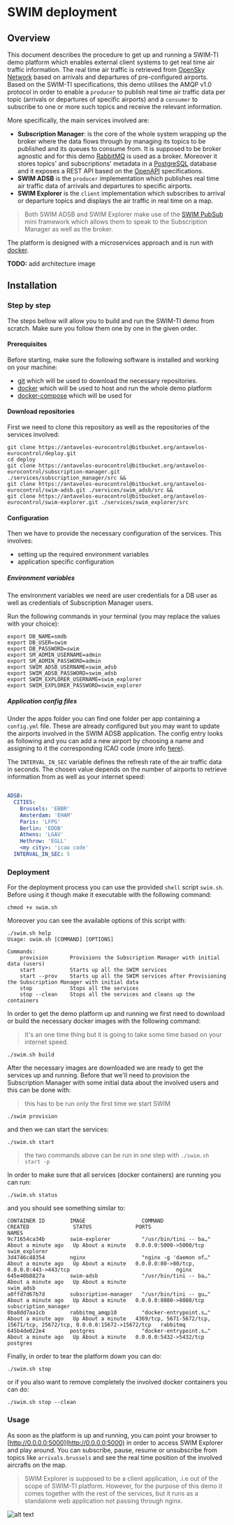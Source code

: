 # SWIM deployment

## Overview
This document describes the procedure to get up and running a SWIM-TI demo platform which enables external client systems to 
get real time air traffic information. The real time air traffic is retrieved from [OpenSky Network](https://opensky-network.org)
based on arrivals and departures of pre-configured airports. Based on the SWIM-TI specifications, this demo utilises the AMQP v1.0 
protocol in order to enable a `producer` to publish real time air traffic data per topic (arrivals or departures of specific airports)
and a `consumer` to subscribe to one or more such topics and receive the relevant information.


More specifically, the main services involved are:

- **Subscription Manager**: is the core of the whole system wrapping up the broker where the data flows through by managing its topics 
to be published and its queues to consume from. It is supposed to be broker agnostic and for this demo [RabbitMQ](https://www.rabbitmq.com/)
is used as a broker. Moreover it stores topics' and subscriptions' metadata in a [PostgreSQL](https://www.postgresql.org/) 
database and it exposes a REST API based on the [OpenAPI](https://www.openapis.org/) specifications.
- **SWIM ADSB** is the `producer` implementation which publishes real time air traffic data of arrivals and departures to specific airports.
- **SWIM Explorer** is the `client` implementation which subscribes to arrival or departure topics and displays the air traffic in real time
on a map.

> Both SWIM ADSB and SWIM Explorer make use of the [SWIM PubSub](https://bitbucket.org/antavelos-eurocontrol/swim-pubsub/src/master/) 
mini framework which allows them to speak to the Subscription Manager as well as the broker.

The platform is designed with a microservices approach and is run with [docker](https://docker.com).

**TODO:** add architecture image

## Installation

### Step by step
The steps bellow will allow you to build and run the SWIM-TI demo from scratch. Make sure you follow them one by one in the given order.

#### Prerequisites
Before starting, make sure the following software is installed and working on your machine:
    
   - [git](https://git-scm.com/downloads) which will be used to download the necessary repositories.
   - [docker](https://docs.docker.com/install/) which will be used to host and run the whole demo platform
   - [docker-compose](https://docs.docker.com/compose/install/) which will be used for 


#### Download repositories
First we need to clone this repository as well as the repositories of the services involved:
```shell
git clone https://antavelos-eurocontrol@bitbucket.org/antavelos-eurocontrol/deploy.git
cd deploy
git clone https://antavelos-eurocontrol@bitbucket.org/antavelos-eurocontrol/subscription-manager.git ./services/subscription_manager/src &&
git clone https://antavelos-eurocontrol@bitbucket.org/antavelos-eurocontrol/swim-adsb.git ./services/swim_adsb/src &&
git clone https://antavelos-eurocontrol@bitbucket.org/antavelos-eurocontrol/swim-explorer.git ./services/swim_explorer/src
```

#### Configuration
Then we have to provide the necessary configuration of the services. This involves:

- setting up the required environment variables
- application specific configuration

##### Environment variables
The environment variables we need are user credentials for a DB user as well as credentials of Subscription Manager users. 

Run the following commands in your terminal (you may replace the values with your choice):
```shell
export DB_NAME=smdb
export DB_USER=swim
export DB_PASSWORD=swim
export SM_ADMIN_USERNAME=admin
export SM_ADMIN_PASSWORD=admin
export SWIM_ADSB_USERNAME=swim_adsb
export SWIM_ADSB_PASSWORD=swim_adsb
export SWIM_EXPLORER_USERNAME=swim_explorer
export SWIM_EXPLORER_PASSWORD=swim_explorer
```

##### Application config files
Under the apps folder you can find one folder per app containing a `config.yml` file. These are already configured but 
you may want to update the airports involved in the SWIM ADSB application. The config entry looks as following and you can 
add a new airport by choosing a name and assigning to it the corresponding ICAO code (more info [here](http://airportsbase.org/)).

The `INTERVAL_IN_SEC` variable defines the refresh rate of the air traffic data in seconds. The chosen value depends on the 
number of airports to retrieve information from as well as your internet speed:

```yaml

ADSB:
  CITIES:
    Brussels: 'EBBR'
    Amsterdam: 'EHAM'
    Paris: 'LFPG'
    Berlin: 'EDDB'
    Athens: 'LGAV'
    Hethrow: 'EGLL'
    <my city>: 'icao code' 
  INTERVAL_IN_SEC: 5
```

### Deployment
For the deployment process you can use the provided `shell` script `swim.sh`. Before using it though make it
executable with the following command:

```shell
chmod +x swim.sh
```

Moreover you can see the available options of this script with:
```shell
./swim.sh help
Usage: swim.sh [COMMAND] [OPTIONS]

Commands:
    provision       Provisions the Subscription Manager with initial data (users)
    start           Starts up all the SWIM services
    start --prov    Starts up all the SWIM services after Provisioning the Subscription Manager with initial data
    stop            Stops all the services
    stop --clean    Stops all the services and cleans up the containers

```

In order to get the demo platform up and running we first need to download or build the necessary docker images
with the following command:

> It's an one time thing but it is going to take some time based on your internet speed.

```shell
./swim.sh build
```

After the necessary images are downloaded we are ready to get the services up and running. Before that
we'll need to provision the Subscription Manager with some initial data about the involved users and this can be done with:

> this has to be run only the first time we start SWIM
 
```shell
./swim provision
```

and then we can start the services:

```shell
./swim.sh start
```

> the two commands above can be run in one step with `./swim.sh start -p`

In order to make sure that all services (docker containers) are running you can run:
```shell
./swim.sh status
```

and you should see something similar to:
```shell
CONTAINER ID        IMAGE                  COMMAND                  CREATED              STATUS              PORTS                                                                     NAMES
9c71654ca34b        swim-explorer          "/usr/bin/tini -- ba…"   About a minute ago   Up About a minute   0.0.0.0:5000->5000/tcp                                                    swim_explorer
3d4746c48354        nginx                  "nginx -g 'daemon of…"   About a minute ago   Up About a minute   0.0.0.0:80->80/tcp, 0.0.0.0:443->443/tcp                                  nginx
645e40b8827a        swim-adsb              "/usr/bin/tini -- ba…"   About a minute ago   Up About a minute                                                                             swim_adsb
a8ffd7d67b7d        subscription-manager   "/usr/bin/tini -- gu…"   About a minute ago   Up About a minute   0.0.0.0:8080->8080/tcp                                                    subscription_manager
0ba8dd7aa1cb        rabbitmq_amqp10        "docker-entrypoint.s…"   About a minute ago   Up About a minute   4369/tcp, 5671-5672/tcp, 15671/tcp, 25672/tcp, 0.0.0.0:15672->15672/tcp   rabbitmq
645b4de022e4        postgres               "docker-entrypoint.s…"   About a minute ago   Up About a minute   0.0.0.0:5432->5432/tcp                                                    postgres
```

Finally, in order to tear the platform down you can do:

```shell
./swim.sh stop
```

or if you also want to remove completely the involved docker containers you can do:
```shell
./swim.sh stop --clean
```

### Usage

As soon as the platform is up and running, you can point your browser to [http://0.0.0.0:5000](http://0.0.0.0:5000) in order to access SWIM Explorer and play around. You can subscribe, pause, resume or unsubscribe from topics like `arrivals.brussels`
and see the real time position of the involved aircrafts on the map.

> SWIM Explorer is supposed to be a client application, .i.e out of the scope of SWIM-TI platform. However, for the purpose of 
this demo it comes together with the rest of the services, but it runs as a standalone web application not passing through nginx.


![alt text](explorer.jpg "Explorer")
